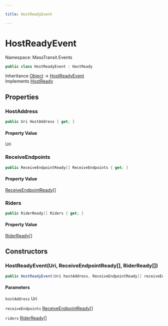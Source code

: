 ```yaml
---

title: HostReadyEvent

---
```


# HostReadyEvent

Namespace: MassTransit.Events

```csharp
public class HostReadyEvent : HostReady
```

Inheritance [Object](https://learn.microsoft.com/en-us/dotnet/api/system.object) → [HostReadyEvent](../masstransit-events/hostreadyevent)<br/>
Implements [HostReady](../../masstransit-abstractions/masstransit/hostready)

## Properties

### **HostAddress**

```csharp
public Uri HostAddress { get; }
```

#### Property Value

Uri<br/>

### **ReceiveEndpoints**

```csharp
public ReceiveEndpointReady[] ReceiveEndpoints { get; }
```

#### Property Value

[ReceiveEndpointReady[]](../../masstransit-abstractions/masstransit/receiveendpointready)<br/>

### **Riders**

```csharp
public RiderReady[] Riders { get; }
```

#### Property Value

[RiderReady[]](../../masstransit-abstractions/masstransit/riderready)<br/>

## Constructors

### **HostReadyEvent(Uri, ReceiveEndpointReady[], RiderReady[])**

```csharp
public HostReadyEvent(Uri hostAddress, ReceiveEndpointReady[] receiveEndpoints, RiderReady[] riders)
```

#### Parameters

`hostAddress` Uri<br/>

`receiveEndpoints` [ReceiveEndpointReady[]](../../masstransit-abstractions/masstransit/receiveendpointready)<br/>

`riders` [RiderReady[]](../../masstransit-abstractions/masstransit/riderready)<br/>
